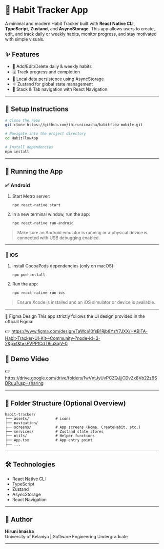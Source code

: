 # 🌱 Habit Tracker App

A minimal and modern Habit Tracker built with **React Native CLI**, **TypeScript**, **Zustand**, and **AsyncStorage**. This app allows users to create, edit, and track daily or weekly habits, monitor progress, and stay motivated with simple visuals.

## ✨ Features

- 📌 Add/Edit/Delete daily & weekly habits  
- 🗓️ Track progress and completion  
- 💾 Local data persistence using AsyncStorage  
- ⚛️ Zustand for global state management  
- 🧭 Stack & Tab navigation with React Navigation

---

## 🚀 Setup Instructions

```bash
# Clone the repo
git clone https://github.com/thiruniimasha/habitflow-mobile.git

# Navigate into the project directory
cd HabitFlowApp

# Install dependencies
npm install
```

---

## 📱 Running the App

### ✅ Android

1. Start Metro server:
   ```bash
   npx react-native start
   ```

2. In a new terminal window, run the app:
   ```bash
   npx react-native run-android
   ```

> Make sure an Android emulator is running or a physical device is connected with USB debugging enabled.

---

### 🍎 iOS

1. Install CocoaPods dependencies (only on macOS):
   ```bash
   npx pod-install
   ```

2. Run the app:
   ```bash
   npx react-native run-ios
   ```

> Ensure Xcode is installed and an iOS simulator or device is available.

---

🎨 Figma Design
This app strictly follows the UI design provided in the official Figma:

👉 https://www.figma.com/design/TaWca10fsB1Rjb8YzY7JXX/HABITA-Habit-Tracker-UI-Kit--Community-?node-id=3-2&p=f&t=sFVPPfCdT8iu3qiV-0

## 🎥 Demo Video

👉 https://drive.google.com/drive/folders/1wVntJyUvPCZQJjjCDvZx8Vb22z6SDRuu?usp=sharing



---

## 📂 Folder Structure (Optional Overview)

```
habit-tracker/
├── assets/            # icons
├── navigation/        
├── screens/           # App screens (Home, CreateHabit, etc.)
├── services/          # Zustand state stores
├── utils/             # Helper functions
├── App.tsx            # App entry point
├── ...
```

---

## 🛠️ Technologies

- React Native CLI
- TypeScript
- Zustand
- AsyncStorage
- React Navigation

---



## 👤 Author

**Hiruni Imasha**  
University of Kelaniya | Software Engineering Undergraduate

---


